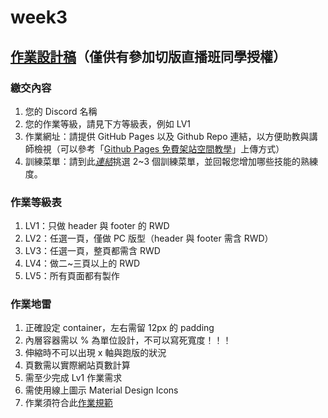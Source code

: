 # week3
## [作業設計稿](https://xd.adobe.com/view/5b20cbc4-5c64-4b67-814e-633b078a8cd4-0e73/grid/)（僅供有參加切版直播班同學授權）

### 繳交內容
1. 您的 Discord 名稱
2. 您的作業等級，請見下方等級表，例如 LV1
3. 作業網址：請提供 GitHub Pages 以及 Github Repo 連結，以方便助教與講師檢視（可以參考「[Github Pages 免費架站空間教學](https://courses.hexschool.com/courses/202011221/lectures/47249830)」上傳方式）
4. 訓練菜單：請到此[*連結*](https://hackmd.io/iE6mxohOS-ujKU398Ewk1w)挑選 2~3 個訓練菜單，並回報您增加哪些技能的熟練度。

### 作業等級表
1. LV1：只做 header 與 footer 的 RWD
2. LV2：任選一頁，僅做 PC 版型（header 與 footer 需含 RWD）
3. LV3：任選一頁，整頁都需含 RWD
4. LV4：做二~三頁以上的 RWD
5. LV5：所有頁面都有製作

### 作業地雷
1. 正確設定 container，左右需留 12px 的 padding
2. 內層容器需以 % 為單位設計，不可以寫死寬度！！！
3. 伸縮時不可以出現 x 軸與跑版的狀況
4. 頁數需以實際網站頁數計算
5. 需至少完成 Lv1 作業需求
6. 需使用線上圖示 Material Design Icons
7. 作業須符合此[作業規範](https://hackmd.io/XbKPYiE9Ru6G0sAfB5PBJw)
